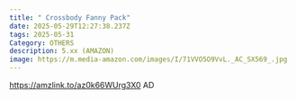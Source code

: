 ```yaml
---
title: " Crossbody Fanny Pack"
date: 2025-05-29T12:27:38.237Z
tags: 2025-05-31
Category: OTHERS
description: 5.xx (AMAZON)
image: https://m.media-amazon.com/images/I/71VVO5O9VvL._AC_SX569_.jpg
---
```

https://amzlink.to/az0k66WUrg3X0     AD